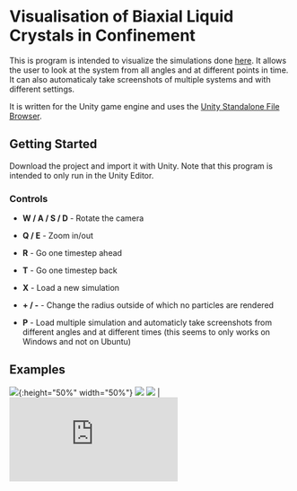 # Visualisation of Biaxial Liquid Crystals in Confinement
This is program is intended to visualize the simulations done [here](https://github.com/ocatias/LCMC_Sim/). It allows the user to look at the system from all angles and at different points in time. It can also automaticaly take screenshots of multiple systems and with different settings.

It is written for the Unity game engine and uses the [Unity Standalone File Browser](https://github.com/gkngkc/UnityStandaloneFileBrowser).

## Getting Started
Download the project and import it with Unity. Note that this program is intended to only run in the Unity Editor.

### Controls
* **W / A / S / D** - Rotate the camera
* **Q / E** - Zoom in/out
* **R** - Go one timestep ahead
* **T** - Go one timestep back
* **X** - Load a new simulation
* **+ / -** - Change the radius outside of which no particles are rendered

* **P** - Load multiple simulation and automaticly take screenshots from different angles and at different times (this seems to only works on Windows and not on Ubuntu)

## Examples
![](https://github.com/ocatias/LCMC_Sim/blob/master/Pictures/rod1d16_1.jpg){:height="50%" width="50%"}
![](https://github.com/ocatias/LCMC_Sim/blob/master/Pictures/sphere002.jpg)
![](https://github.com/ocatias/LCMC_Sim/blob/master/Pictures/rod1d25_1.jpg)  |  ![](https://github.com/ocatias/LCMC_Sim/blob/master/Pictures/r1d25_projection.pdf)
